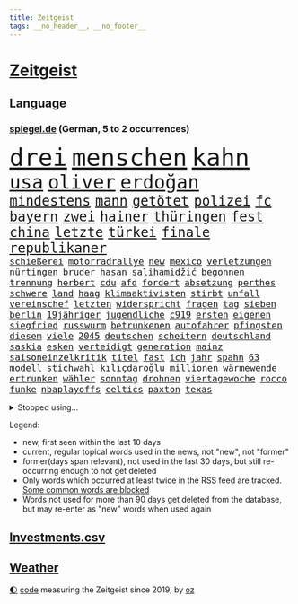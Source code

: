 ```yaml
---
title: Zeitgeist
tags: __no_header__, __no_footer__
---
```


# [Zeitgeist](https://oliz.io/zeitgeist/)

## Language

<h3><a href="https://www.spiegel.de" target="_blank">spiegel.de</a> (German, 5 to 2 occurrences)</h3>
<p style="font-family:monospace">
<span style="font-size:32pt"><a href="news_links.html#drei" class="current">drei</a></span>
<span style="font-size:32pt"><a href="news_links.html#menschen" class="current">menschen</a></span>
<span style="font-size:32pt"><a href="news_links.html#kahn" class="current">kahn</a></span>
<br>
<span style="font-size:25pt"><a href="news_links.html#usa" class="current">usa</a></span>
<span style="font-size:25pt"><a href="news_links.html#oliver" class="current">oliver</a></span>
<span style="font-size:25pt"><a href="news_links.html#erdoğan" class="current">erdoğan</a></span>
<br>
<span style="font-size:18pt"><a href="news_links.html#mindestens" class="current">mindestens</a></span>
<span style="font-size:18pt"><a href="news_links.html#mann" class="current">mann</a></span>
<span style="font-size:18pt"><a href="news_links.html#getötet" class="current">getötet</a></span>
<span style="font-size:18pt"><a href="news_links.html#polizei" class="current">polizei</a></span>
<span style="font-size:18pt"><a href="news_links.html#fc" class="current">fc</a></span>
<span style="font-size:18pt"><a href="news_links.html#bayern" class="current">bayern</a></span>
<span style="font-size:18pt"><a href="news_links.html#zwei" class="current">zwei</a></span>
<span style="font-size:18pt"><a href="news_links.html#hainer" class="current">hainer</a></span>
<span style="font-size:18pt"><a href="news_links.html#thüringen" class="current">thüringen</a></span>
<span style="font-size:18pt"><a href="news_links.html#fest" class="current">fest</a></span>
<span style="font-size:18pt"><a href="news_links.html#china" class="current">china</a></span>
<span style="font-size:18pt"><a href="news_links.html#letzte" class="current">letzte</a></span>
<span style="font-size:18pt"><a href="news_links.html#türkei" class="current">türkei</a></span>
<span style="font-size:18pt"><a href="news_links.html#finale" class="current">finale</a></span>
<span style="font-size:18pt"><a href="news_links.html#republikaner" class="current">republikaner</a></span>
<br>
<span style="font-size:12pt"><a href="news_links.html#schießerei" class="new">schießerei</a></span>
<span style="font-size:12pt"><a href="news_links.html#motorradrallye" class="new">motorradrallye</a></span>
<span style="font-size:12pt"><a href="news_links.html#new" class="current">new</a></span>
<span style="font-size:12pt"><a href="news_links.html#mexico" class="new">mexico</a></span>
<span style="font-size:12pt"><a href="news_links.html#verletzungen" class="current">verletzungen</a></span>
<span style="font-size:12pt"><a href="news_links.html#nürtingen" class="new">nürtingen</a></span>
<span style="font-size:12pt"><a href="news_links.html#bruder" class="current">bruder</a></span>
<span style="font-size:12pt"><a href="news_links.html#hasan" class="current">hasan</a></span>
<span style="font-size:12pt"><a href="news_links.html#salihamidžić" class="current">salihamidžić</a></span>
<span style="font-size:12pt"><a href="news_links.html#begonnen" class="current">begonnen</a></span>
<span style="font-size:12pt"><a href="news_links.html#trennung" class="current">trennung</a></span>
<span style="font-size:12pt"><a href="news_links.html#herbert" class="current">herbert</a></span>
<span style="font-size:12pt"><a href="news_links.html#cdu" class="current">cdu</a></span>
<span style="font-size:12pt"><a href="news_links.html#afd" class="current">afd</a></span>
<span style="font-size:12pt"><a href="news_links.html#fordert" class="current">fordert</a></span>
<span style="font-size:12pt"><a href="news_links.html#absetzung" class="current">absetzung</a></span>
<span style="font-size:12pt"><a href="news_links.html#perthes" class="current">perthes</a></span>
<span style="font-size:12pt"><a href="news_links.html#schwere" class="current">schwere</a></span>
<span style="font-size:12pt"><a href="news_links.html#land" class="current">land</a></span>
<span style="font-size:12pt"><a href="news_links.html#haag" class="current">haag</a></span>
<span style="font-size:12pt"><a href="news_links.html#klimaaktivisten" class="current">klimaaktivisten</a></span>
<span style="font-size:12pt"><a href="news_links.html#stirbt" class="current">stirbt</a></span>
<span style="font-size:12pt"><a href="news_links.html#unfall" class="current">unfall</a></span>
<span style="font-size:12pt"><a href="news_links.html#vereinschef" class="new">vereinschef</a></span>
<span style="font-size:12pt"><a href="news_links.html#letzten" class="current">letzten</a></span>
<span style="font-size:12pt"><a href="news_links.html#widerspricht" class="current">widerspricht</a></span>
<span style="font-size:12pt"><a href="news_links.html#fragen" class="current">fragen</a></span>
<span style="font-size:12pt"><a href="news_links.html#tag" class="current">tag</a></span>
<span style="font-size:12pt"><a href="news_links.html#sieben" class="current">sieben</a></span>
<span style="font-size:12pt"><a href="news_links.html#berlin" class="current">berlin</a></span>
<span style="font-size:12pt"><a href="news_links.html#19jähriger" class="current">19jähriger</a></span>
<span style="font-size:12pt"><a href="news_links.html#jugendliche" class="current">jugendliche</a></span>
<span style="font-size:12pt"><a href="news_links.html#c919" class="new">c919</a></span>
<span style="font-size:12pt"><a href="news_links.html#ersten" class="current">ersten</a></span>
<span style="font-size:12pt"><a href="news_links.html#eigenen" class="current">eigenen</a></span>
<span style="font-size:12pt"><a href="news_links.html#siegfried" class="current">siegfried</a></span>
<span style="font-size:12pt"><a href="news_links.html#russwurm" class="new">russwurm</a></span>
<span style="font-size:12pt"><a href="news_links.html#betrunkenen" class="current">betrunkenen</a></span>
<span style="font-size:12pt"><a href="news_links.html#autofahrer" class="current">autofahrer</a></span>
<span style="font-size:12pt"><a href="news_links.html#pfingsten" class="new">pfingsten</a></span>
<span style="font-size:12pt"><a href="news_links.html#diesem" class="current">diesem</a></span>
<span style="font-size:12pt"><a href="news_links.html#viele" class="current">viele</a></span>
<span style="font-size:12pt"><a href="news_links.html#2045" class="current">2045</a></span>
<span style="font-size:12pt"><a href="news_links.html#deutschen" class="current">deutschen</a></span>
<span style="font-size:12pt"><a href="news_links.html#scheitern" class="current">scheitern</a></span>
<span style="font-size:12pt"><a href="news_links.html#deutschland" class="current">deutschland</a></span>
<span style="font-size:12pt"><a href="news_links.html#saskia" class="current">saskia</a></span>
<span style="font-size:12pt"><a href="news_links.html#esken" class="current">esken</a></span>
<span style="font-size:12pt"><a href="news_links.html#verteidigt" class="current">verteidigt</a></span>
<span style="font-size:12pt"><a href="news_links.html#generation" class="current">generation</a></span>
<span style="font-size:12pt"><a href="news_links.html#mainz" class="current">mainz</a></span>
<span style="font-size:12pt"><a href="news_links.html#saisoneinzelkritik" class="new">saisoneinzelkritik</a></span>
<span style="font-size:12pt"><a href="news_links.html#titel" class="current">titel</a></span>
<span style="font-size:12pt"><a href="news_links.html#fast" class="current">fast</a></span>
<span style="font-size:12pt"><a href="news_links.html#ich" class="current">ich</a></span>
<span style="font-size:12pt"><a href="news_links.html#jahr" class="current">jahr</a></span>
<span style="font-size:12pt"><a href="news_links.html#spahn" class="new">spahn</a></span>
<span style="font-size:12pt"><a href="news_links.html#63" class="current">63</a></span>
<span style="font-size:12pt"><a href="news_links.html#modell" class="current">modell</a></span>
<span style="font-size:12pt"><a href="news_links.html#stichwahl" class="current">stichwahl</a></span>
<span style="font-size:12pt"><a href="news_links.html#kılıçdaroğlu" class="current">kılıçdaroğlu</a></span>
<span style="font-size:12pt"><a href="news_links.html#millionen" class="current">millionen</a></span>
<span style="font-size:12pt"><a href="news_links.html#wärmewende" class="current">wärmewende</a></span>
<span style="font-size:12pt"><a href="news_links.html#ertrunken" class="current">ertrunken</a></span>
<span style="font-size:12pt"><a href="news_links.html#wähler" class="current">wähler</a></span>
<span style="font-size:12pt"><a href="news_links.html#sonntag" class="current">sonntag</a></span>
<span style="font-size:12pt"><a href="news_links.html#drohnen" class="current">drohnen</a></span>
<span style="font-size:12pt"><a href="news_links.html#viertagewoche" class="current">viertagewoche</a></span>
<span style="font-size:12pt"><a href="news_links.html#rocco" class="new">rocco</a></span>
<span style="font-size:12pt"><a href="news_links.html#funke" class="current">funke</a></span>
<span style="font-size:12pt"><a href="news_links.html#nbaplayoffs" class="current">nbaplayoffs</a></span>
<span style="font-size:12pt"><a href="news_links.html#celtics" class="new">celtics</a></span>
<span style="font-size:12pt"><a href="news_links.html#paxton" class="new">paxton</a></span>
<span style="font-size:12pt"><a href="news_links.html#texas" class="current">texas</a></span>
</p>
<details>
<summary>Stopped using...</summary>
<p class="former" style="font-size:12pt">
erfahrung(949) positiv(948) arbeitsplatz(947) ifoinstitut(947) beobachten(946) coronavirus(946) gerüchte(946) persönliche(946) phase(946) reiche(946) verfassungsschutz(946) dauerhaft(945) deswegen(945) tödlichen(945) abstimmen(944) chelsea(944) ehemaligen(944) freiheitsstrafe(944) paare(944) vorsitzenden(944) zuversicht(944) ausnahmezustand(943) frank(943) nahverkehr(943) weiterer(943) aussicht(942) christoph(942) einreisen(942) entdeckte(942) fort(942) konflikte(942) vorsitzende(942) investoren(941) maßnahme(941) nahmen(941) 2018(940) altes(940) amtszeit(940) beobachtet(940) bus(940) hinterher(940) scheidet(940) september(940) staatschef(940) 21(939) alternativen(939) attentat(939) brauchte(939) erfahrungen(939) gemeinde(939) infiziert(939) innenminister(939) mario(939) nordsee(939) polens(939) spott(939) standen(939) streicht(939) einzelnen(938) litauen(938) negativ(938) netflix(938) prominente(938) teslachef(938) wehren(938) übergeben(938) klären(937) tötung(937) wirken(937) aufnahme(936) belasten(936) dezember(936) langer(936) villa(936) davor(935) gebraucht(935) woher(935) anbieten(934) bestraft(934) design(934) hingegen(934) lüge(934) pünktlich(934) sperrt(934) springt(934) ursachen(934) vermutet(934) verschwand(934) wachstum(934) dürfe(933) erinnern(933) verspielt(933) ermittlern(932) oppositionelle(931) trainiert(931) bande(930) bewährungsstrafe(930) gemeinsame(930) käufer(930) stammt(930) 1000(929) lernt(929) amerikanischen(928) tatverdächtigen(928) jüngere(927) 1500(925) wind(925) gold(924) sitzung(924) kabul(923) mecklenburgvorpommern(923) olympische(923) änderungen(923) bundesgerichtshof(922) impfungen(922) aufhalten(921) einschätzung(921) erwachsenen(920) einiger(918) erstochen(916) präsenz(915) rechtsstreit(915) halbe(914) bangen(912) fortsetzung(912) wirbel(912) munition(909) folter(908) tisch(908) kandidatur(907) kassieren(906) georg(905) kapitel(904) dutzend(902) identität(900) günther(898) geblieben(897) ära(894) kanadas(892) nächstes(890) daheim(885) marine(880) rache(880) mängel(879) blinken(876) höheres(843) langjährige(840) gewinne(839) 95(833) währung(833) autobauer(827) gezielt(819) josef(806) finanziellen(797) medaille(795) athen(781) angebote(764) rumänien(761) kubicki(748) höchster(747) interessen(745) fußballnationalmannschaft(738) trost(734) holz(733) genossen(711) videoaufnahmen(699) knochen(688) sergej(681) traditionelle(680) auswärtige(677) partnerschaft(672) britisches(666) kalte(666) landsleute(651) technischen(649) beliebte(645) ali(630) günstiges(630) funktionen(625) 400000(623) anlage(617) bombe(616) illegaler(612) ausfälle(610) mike(610) preiserhöhungen(610) zorn(606) eindeutig(604) irritiert(600) wachsende(600) gleichen(599) fehlender(597) militärmanöver(592) kursieren(585) krankenkassen(580) direkte(578) gestiegenen(577) verschlechtert(573) verständigt(572) hendrik(569) halbes(566) aktivitäten(560) weißer(556) verteidiger(554) überrollt(549) baldwin(547) oberlandesgericht(546) vorgesehen(543) trip(538) geringer(530) aktivistinnen(527) lehrerinnen(521) außenministerium(519) verschiedenen(515) ärztin(514) buschmann(505) transport(496) weltbekannt(494) neuwagen(489) systematisch(486) zusammenhalt(485) krebs(484) 2002(478) geschenk(477) euch(468) wagt(467) fremd(463) stuttgarter(463) einheiten(462) luftfahrt(462) überraschungen(457) 62(456) heißen(455) marc(451) zurecht(450) 17jährige(447) behauptete(447) betreibt(445) dreharbeiten(442) dubiosen(439) sklaverei(438) verübt(438) ausgeweitet(437) pornos(436) fluss(435) schildern(434) zugenommen(433) profitierte(428) sperre(425) stoff(422) dieter(420) marathon(416) kriegsverbrechen(414) mariupol(413) gefangenschaft(412) einrichtung(408) staatsbürgerschaft(408) andrej(405) geheiratet(396) energiekonzerne(395) öffentlicher(395) handys(394) 24jährige(386) zentrale(374) trocken(368) niedergeschlagen(362) szenario(362) alec(361) airport(360) franzosen(360) verfassungswidrig(359) mobbing(357) erleichtert(356) 1200(355) ran(353) angeschlagenen(351) ausgebaut(351) zunahme(351) grünenpolitikerin(350) ausbauen(349) beatles(349) diejenigen(348) fire(347) riesigen(347) bgh(346) chinesischer(346) bedarf(343) besseren(340) exmann(338) paderborn(338) dfbpokals(334) tvinterview(333) inmitten(328) gegenwart(327) fahrgäste(326) fehlstart(326) tagsüber(325) turbulenzen(325) gleichberechtigung(324) missbrauchsvorwürfe(324) justizminister(323) revolutionieren(323) brasilianischen(322) möbel(320) verzeichnet(314) wissenschaft(312) beute(311) zusagen(311) beteuert(310) verteilen(310) jemals(309) würdigen(305) einleiten(304) kilo(304) weltraum(304) überlegt(304) ausgewertet(303) franziska(303) giffey(303) pochen(303) umfang(302) teuersten(301) wiedersehen(301) folgten(299) 2008(297) festgenommene(297) streikt(295) trendwende(293) schottlands(291) japanischer(289) danke(286) fahrerin(286) glänzte(285) offenlegen(285) notruf(283) demonstration(281) flüsse(280) protestbewegung(280) moderator(279) zugverkehr(279) erzürnt(277) gefüllt(277) auszusetzen(274) diktatur(271) extremisten(271) beseitigt(269) flüssen(268) entkommen(267) selbstbewusstsein(267) verabschiedete(267) stärkung(266) garantiert(265) bedauert(263) andauernden(261) schach(261) heikle(260) lebenslange(260) wählte(260) alex(259) klappen(257) biografie(256) gefährdung(256) banden(253) durchgang(252) belastungen(251) chefredakteurin(251) umgebung(251) archäologen(250) farben(247) 45jährige(246) benko(245) preisgekrönte(243) rügt(243) verbündeter(242) kontroverse(241) engen(240) unabhängigen(238) fortschritt(236) sechsten(235) abermals(234) kranke(232) schottische(231) unbestimmte(231) verbringen(231) juristische(230) aufruhr(229) befreiten(228) beihilfe(226) kollegin(225) kompliziert(225) begegnung(224) entschlossenheit(224) klimaaktivistin(224) psychologin(224) rechtlichen(224) verstorbene(224) lahmzulegen(222) buffalo(221) haustier(221) immobilienkonzern(221) steven(220) treibhausgase(220) 3500(218) co₂ausstoß(218) königshauses(218) penibel(217) belege(216) schöne(216) abwesenheit(214) pjöngjang(213) verhelfen(213) erzeugerpreise(212) spaltet(212) abgeordnetenhaus(211) bätzing(211) enormen(211) massenweise(211) absehbar(210) auszahlung(210) forscherinnen(209) bischof(208) bischofskonferenz(208) gräueltaten(208) regierenden(208) sparkurs(208) übergewicht(207) traditionell(205) fördert(204) gefangenen(204) rechtfertigt(204) cyberangriff(203) autohersteller(201) erben(201) mats(200) carter(199) füllkrug(199) niclas(199) rust(199) nflprofi(197) halyna(196) hutchins(196) kamerafrau(196) teenagerin(196) beschweren(195) entführt(195) alaska(193) neuheiten(193) schwarzer(193) katholischer(191) psychisch(191) umbruch(190) gestohlenen(189) harrt(189) gefälscht(188) hotspur(187) luftangriffe(187) sämtliche(186) verfehlte(185) obst(184) befragung(183) general(183) schlusslicht(183) loben(182) prangert(182) staatsoper(182) amerikanerin(181) cannabislegalisierung(181) husten(180) journalistenverband(180) feuerte(179) jets(179) volkswirtschaft(179) krankenhausreform(178) südafrikas(178) inhalten(177) verbannen(177) basf(176) blockaden(176) aktionäre(175) japanisches(175) 4(173) ausharren(170) comedian(170) eingestuft(170) finanzaufsicht(170) renner(170) usrepräsentantenhaus(170) wurm(170) autofahrerin(168) techkonzerne(168) benedikt(167) stimmten(167) uskongress(167) bertelsmann(165) gefallenen(165) lanz(165) verschicken(165) zew(165) arbeiterklasse(164) murdoch(164) verdoppeln(164) frische(163) deutschlandfunk(162) bemängeln(160) roland(160) ungehorsam(160) überwacht(160) euphorie(159) umstrittensten(159) wagnergruppe(159) echter(158) handlungen(158) hsvprofi(158) lieder(158) rentnerin(158) stereotype(158) vušković(158) bundesverdienstkreuz(157) männlich(157) südchinesischen(157) bestellen(156) bafin(155) gipfeltreffen(155) groko(155) bahnverkehr(154) goldenen(154) enthüllungen(153) geldhaus(152) einschaltquoten(151) gesetzliche(151) herben(151) labor(151) leeren(151) regierende(151) servieren(151) vorkommen(151) lehrern(150) sportgeschichte(150) eingerichtet(149) umziehen(149) zunehmende(149) dunkelheit(148) mittelständler(148) usjournalist(148) warnstreik(148) elternzeit(147) palast(147) aggressiver(146) besitzen(146) einsatzkräften(146) internationalem(145) weltmeisterschaften(145) totale(144) unterbrechen(144) mehrheitlich(143) workation(142) abgewiesen(141) dritter(141) parkplatz(141) schlapp(141) stürmen(141) einwanderer(140) plötzlichen(140) umkämpft(140) bundesrechnungshof(139) geschätzt(138) entsendung(137) sehnen(137) 70000(136) republikanerin(136) vätern(136) faschisten(135) gefälschten(135) krisengebieten(135) nachteile(135) philadelphia(134) gebet(133) prangern(133) streamingdienst(133) unglaublich(133) abbott(132) liefen(132) quote(132) axelspringerverlag(131) mitgliedschaft(131) praxis(131) verkehrspolitik(131) aufholjagden(130) festivals(130) klüger(130) vorherige(130) überfüllt(129) solcher(128) ziviler(128) nachthimmel(127) verleger(127) sportjournalist(126) verdreifacht(125) entschädigen(124) volkspartei(124) exchef(123) feministischer(123) luftverschmutzung(123) dieb(122) erleidet(122) gelesen(122) hai(122) hinkt(122) tiefgarage(122) verlassene(122) ludwigshafen(121) täglichen(121) ausstand(120) gehindert(120) parteiausschluss(120) 69(119) flugabwehrsystem(119) schliche(119) zufällig(119) einmarsch(118) kriegsschiffe(118) versinken(118) 31jährige(117) mandat(117) oldtimer(117) geschäften(116) ostern(116) berufungsverfahren(115) meditation(115) sechsmal(115) american(114) offline(114) verfolger(114) baubranche(113) leichnam(113) lieferanten(113) abgesichert(112) fortan(112) krakau(112) lebenslauf(112) newcastle(112) pendler(112) befasst(111) initiative(111) mitgerissen(111) rettungswagen(111) 52(110) desinteresse(110) franco(110) gesammelt(110) miete(110) minderjährigen(110) anhörung(108) stoppten(108) unosicherheitsrat(108) heimatland(107) kräften(107) beschwört(106) handballer(106) neujahrstag(106) reserve(106) verleumdung(106) veröffentlichten(106) wände(106) ampelbündnis(105) bills(105) damar(105) hamlin(105) herzstillstand(105) befehl(104) bildungsungerechtigkeit(104) notaufnahmen(104) rast(104) ausdruck(103) sozialer(103) wikipedia(103) aufgebrochen(102) gemessen(102) vertreiben(102) nachhaltigen(101) rettungsdienst(101) schneepflug(101) verlangte(101) wiederholte(101) eigentum(100) elena(100) islamistischen(100) komplizierte(100) manipulationen(100) teich(99) verdienten(99) burkina(98) faso(98) bohlen(97) moralischen(97) gewicht(96) skipper(96) verbindliche(96) abwanderung(95) annehmen(95) jubiläum(95) losgegangen(95) ramstein(95) gelangt(94) genötigt(94) häftlingen(94) swetlana(94) zusätzlicher(94) hinterbliebenen(93) winken(93) anzusehen(92) beleidigte(92) brokstedt(92) dame(92) geschäftszahlen(92) rentenreform(92) aufbruch(91) bergwandern(91) büste(91) hilfreich(91) ibrahim(91) streiktage(91) stürmte(91) zweifacher(91) achtsamkeit(90) beispiele(90) dhl(90) nacktfotos(90) vereidigung(90) academy(89) berlinbrandenburg(89) juventus(89) mumifizierte(89) playlist(89) recherchiert(89) absurden(88) botschafters(88) hunderter(88) zurückgelegt(88) abramspanzer(87) abramspanzern(87) anderswo(87) bundesverteidigungsminister(87) gramm(87) ineffizient(87) mykolajiw(87) verwechseln(87) agrarminister(86) berufsverkehr(86) döpfner(86) kansas(86) lokalrivalen(86) prüde(86) schneemassen(86) schneepflugunfall(86) angemeldet(85) angezündet(85) green(85) offenbaren(85) pendeln(85) wahlkampfspenden(85) act(84) annahmen(84) anstehenden(84) milliardäre(84) projekten(84) bewertet(83) ingolstadt(83) spiegelspitzengespräch(83) 480(82) beitritt(82) pausen(82) überaus(82) beilegen(81) delikte(81) duett(81) elektrisch(81) geschnappt(81) jährt(81) ukrainern(81) bessert(80) nestlé(80) parteispitze(80) reisten(80) telefonnummern(80) versand(80) wirtschaftssenatorin(80) aufgegriffen(79) realitätscheck(79) ritual(79) bataillon(78) beanstandet(78) einsatzes(78) geburtsklinik(78) gleichgeschlechtliche(78) hiphop(78) kleinklein(78) nachträglich(78) quittung(78) ungesund(78) zahlende(78) ankündigt(77) arbeitnehmervertreter(77) berlinkreuzberg(77) blauer(77) dröge(77) gleicht(77) kaufmann(77) modernisiert(77) nährt(77) tal(77) amtskollege(76) filialnetz(76) positiver(76) rostock(76) umgerechnet(76) vermittler(76) zwölften(76) 102(75) 58jährige(75) anpassen(75) ballett(75) chile(75) demokratiefeindliche(75) emobilität(75) irist(75) rettenden(75) reuter(75) universal(75) vertreibt(75) atmen(74) ausgrabungen(74) bestritt(74) bundesbürger(74) geborene(74) greifswald(74) makler(74) quarterbacks(74) rechtspopulisten(74) währte(74) aktionären(73) disqualifiziert(73) knacken(73) lächeln(73) socialmediaplattformen(73) souveränität(73) wider(73) aktualisiert(72) ausschluss(72) betrieblichen(72) drittes(72) langsame(72) objekt(72) siebenjähriger(72) university(72) warburgbank(72) fähre(71) kabel(71) topmodel(71) behinderte(70) entkräftet(70) entschlossen(70) equal(70) erholt(70) feinstaub(70) industrieproduktion(70) nicolaus(70) pay(70) stolpert(70) verdiwarnstreik(70) verharmloste(70) verlegen(70) willkürlich(70) ausweitung(69) genfer(69) kapstadt(69) untergrunds(69) 42jähriger(68) artillerie(68) duisburg(68) kurzfristiger(68) solarindustrie(68) ss(68) verdichef(68) verglichen(68) werneke(68) aaron(67) abbrechen(67) bewerten(67) chemikalien(67) doof(67) erdboden(67) gruppierungen(67) kraussmaffei(67) krebskranke(67) kritikerin(67) notwehr(67) retourkutsche(67) sensoren(67) topdiplomat(67) verbucht(67) vollständiger(67) wegmann(67) ausgelassen(66) ballettchef(66) flieht(66) natochef(66) verbrenneraus(66) bestreikt(65) bundesvorstand(65) eigenschaft(65) emotionalem(65) fakten(65) messerattacken(65) schwangerschaftsabbrüche(65) spiegelinterview(65) vorfahren(65) enthauptet(64) immobilienbranche(64) scheidung(64) schoa(64) schuldzuweisungen(64) traditionsverein(64) warb(64) zwickau(64) amokfahrt(63) hässliches(63) kurfürstendamm(63) nordischen(63) saufen(63) schwimmbad(63) warschauer(63) zogen(63) belohnung(62) größerer(62) hausmeister(62) mediengruppe(62) runder(62) schusswaffe(62) weltgemeinschaft(62) captain(61) meerestiere(61) muttersprache(61) samsung(61) wirbeln(61) zelebriert(61) aldi(60) begangen(60) bildungsministerin(60) derer(60) hitlertagebücher(60) mannschaftsbus(60) superreichen(60) zukünftig(60) betriebsrente(59) bären(59) erschien(59) gurken(59) kings(59) kreativ(59) obduziert(59) peugeot(59) pickups(59) ungeklärt(59) buchmesse(58) elite(58) jünger(58) mischung(58) o’connell(58) ruht(58) sixties(58) bärin(57) bürgermeisters(57) heinz(57) staatlich(57) überweisung(57) erinnerungsstücke(56) hilfsbereitschaft(56) kais(56) saied(56) sicherheitspolitik(56) verschleppung(56) windenergie(56) wmmedaillen(56) barron(55) coronajahren(55) familienmitglieder(55) up(55) british(54) fortschrittskoalition(54) gefälschte(54) jose(54) reicher(54) reum(54) rüstungsproduktion(54) tunesische(54) unterzeichnet(54) /(53) beeinflussen(53) 45jähriger(52) insolvent(52) kippte(52) sacramento(52) schiffbrüchige(52) unfairen(52) abtreibungspille(51) erfand(51) euabgeordneten(51) gehaltsunterschiede(51) landesparteitag(51) loszuwerden(51) medienmogul(51) mifepriston(51) umzugehen(51) aschaffenburg(50) festgelegt(50) jakarta(50) lehfeldt(50) pokalfinale(50) schauspiel(50) schicksalsstein(50) scone(50) tabellenplatz(50) amerikanisches(49) beides(49) feminismus(49) hollywoodstar(49) lehrkräften(49) springerverlag(49) süßwarenhersteller(49) versicherungen(49) xinjiang(49) erfolgen(48) f(48) jehovas(48) stimmungsbarometer(48) verpufft(48) w(48) anrufer(47) derjenigen(47) rechtsgutachten(47) schwersten(47) wach(47) 35jähriger(46) 95000(46) anstrengungen(46) ausgegraben(46) einigkeit(46) laien(46) satellitendaten(46) vertuschung(46) amoktat(45) qiang(45) regal(45) sanierung(45) social(45) dreißigerjahren(44) industriebetriebe(44) reisenden(44) rudern(44) smart(44) überfordern(44) hochverrats(43) recycelt(43) schleuser(43) yoon(43) angelegenheit(42) euparlamentarier(42) lehrerverband(42) musical(42) pogačar(42) russlandgeschäft(42) strafgerichtshof(42) tadej(42) verhandlungsrunde(42) verwirrt(42) afdstimmen(41) berset(41) bleibende(41) haftbar(41) hansa(41) moratorium(41) störungen(41) umweltministerium(41) bewährung(40) efuels(40) holland(40) kollabiert(40) kostenlosen(40) schauspielers(40) superreiche(40) verkleinert(40) veto(40) wiedergewählt(40) geknackt(39) schmiergeldzahlungen(39) spacexrakete(39) tarifparteien(39) alarmierte(38) mandatsträgerbeiträge(38) passant(38) pille(38) ubs(38) überdosis(38) antiker(37) ausgezeichnete(37) nominierten(37) polio(37) rohstoff(37) umland(37) waffenbehörde(37) zinssatz(37) engstem(36) käfer(36) kürzertreten(36) regionalbank(36) überlegener(36) dominic(35) fahrscheins(35) fußballfan(35) gewaltiger(35) großvater(35) klimaschutzziele(35) produkt(35) raab(35) unerlaubten(35) unverändert(35) verbraucherschutz(35) amok(34) dieselkläger(34) diplomatischer(34) extremsportler(34) notübernahme(34) panische(34) sperrte(34) western(34) gewerkschafter(33) lebensgefährliche(33) machtwort(33) mondmission(33) mr(33) springerchef(33) stiftet(33) taumelnden(33) umgekippt(33) umplanen(33) accounts(32) ernsthafte(32) festgeklebt(32) internes(32) lobte(32) nervös(32) pierre(32) rage(32) getrennte(31) heißhunger(31) malte(31) musikvideos(31) verhaften(31) behindern(30) deutschlandtickets(30) fastenmonat(30) fraktion(30) justizumbau(30) rob(30) trainerwechsel(30) wellblechhütten(30) attila(29) betrunkene(29) gastkommentar(29) grüße(29) musliminnen(29) regionalverkehr(29) staatsbankett(29) absolute(28) chan(28) dopings(28) filesrecherche(28) landesminister(28) moore(28) notfahrplan(28) sklavenarbeit(28) spendiert(28) umgesiedelt(28) unterbricht(28) euweit(27) kontern(27) owen(27) titelt(27) verbilligt(27) vermelden(27) angepasst(26) ausgesehen(26) bevorzugt(26) labour(26) morddrohungen(26) stuft(26) unkompliziert(26) weicht(26) astana(25) fernzüge(25) katastrophen(25) krankschreibung(25) mitbegründer(25) tuchels(25) umweltfreundliche(25) 2500(24) alexey(24) antikriegsbild(24) basiert(24) mascha(24) moskaljow(24) plädoyer(24) streiktag(24) trek(24) vereint(24) bundestagsuntersuchungsausschuss(23) getreide(23) nachnamen(23) neuerliche(23) randalieren(23) zurückgetreten(23) abgerissen(22) dauerfeuer(22) exzellente(22) kragen(22) lappalien(22) photo(22) press(22) tatarski(22) umfassendes(22) wladlen(22) balearen(21) dutzender(21) gebilligt(21) härtere(21) legalisieren(21) maxim(21) oper(21) semester(21) spätere(21) auszubildende(20) droge(20) innenstädte(20) knappes(20) rechtsextrem(20) sauberer(20) spdbasis(20) backt(19) fertigung(19) inhaftierung(19) weggefährten(19) aufschwung(18) cut(18) verifikationshäkchen(18) edelmetall(17) eiszeit(17) flandernrundfahrt(17) geistlicher(17) gräfenhausen(17) lachnummer(17) sponsor(17) womit(17) beweis(16) familienstartzeit(16) lukaku(16) neffe(16) rasante(16) romelu(16) verzettelt(16) clan(15) filz(15) hannoverschen(15) landeten(15) mittelfristig(15) orientierung(15) sorry(15) sowas(15) abtrünnigen(14) altstadt(14) annkatrin(14) bedeutender(14) cumexgeschäften(14) erschreckt(14) geforscht(14) jogger(14) keinerlei(14) pieks(14) seekarten(14) tabelle(14) verdanken(14) bündnispartner(13) passte(13) raststätte(13) schlägertrupp(13) southampton(13) turin(13) unbeeindruckt(13) angefochten(12) einberufung(12) freundes(12) geleakte(12) geschäftsklima(12) goldmünzen(12) spediteur(12) usdokumente(12) winterspiele(12) haar(11) kernkraftwerke(11) rückeroberungen(11) stiko(11) taiwanfrage(11) texanischer(11) vergleiche(11)
</p>
</details>
<p>Legend:
<ul>
<li><span class="new">new</span>, first seen within the last 10 days</li>
<li><span class="current">current</span>, regular topical words used in the news, not "new", not "former"</li>
<li><span class="former">former(days span relevant)</span>, not used in the last 30 days, but still re-occurring enough to not get deleted</li>
<li>Only words which occurred at least twice in the RSS feed are tracked. <a href="language/filters.py">Some common words are blocked</a></li>
<li>Words not used for more than 90 days get deleted from the database, but may re-enter as "new" words when used again</li>
</ul>
</p>

## [Investments](investments.html)[.csv](investments.csv)

## [Weather](weather.html)

<footer>
<a href="javascript:toggleTheme()" class="nav">🌓</a>
<a href="https://github.com/ooz/zeitgeist">code</a> measuring the Zeitgeist since 2019, by <a href="https://oliz.io">oz</a>
</footer>
